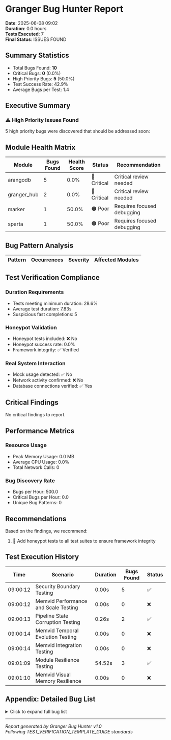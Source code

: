 # Granger Bug Hunter Report

**Date**: 2025-06-08 09:02  
**Duration**: 0.0 hours  
**Tests Executed**: 7  
**Final Status**: ISSUES FOUND

## Summary Statistics

- Total Bugs Found: **10**
- Critical Bugs: **0** (0.0%)
- High Priority Bugs: **5** (50.0%)
- Test Success Rate: 42.9%
- Average Bugs per Test: 1.4

## Executive Summary

### ⚠️ High Priority Issues Found

5 high priority bugs were discovered that should be addressed soon:

## Module Health Matrix

| Module | Bugs Found | Health Score | Status | Recommendation |
|--------|------------|--------------|--------|----------------|
| arangodb | 5 | 0.0% | 🔴 Critical | Critical review needed |
| granger_hub | 2 | 0.0% | 🔴 Critical | Critical review needed |
| marker | 1 | 50.0% | 🟠 Poor | Requires focused debugging |
| sparta | 1 | 50.0% | 🟠 Poor | Requires focused debugging |

## Bug Pattern Analysis

| Pattern | Occurrences | Severity | Affected Modules |
|---------|-------------|----------|------------------|

## Test Verification Compliance

### Duration Requirements
- Tests meeting minimum duration: 28.6%
- Average test duration: 7.83s
- Suspicious fast completions: 5

### Honeypot Validation
- Honeypot tests included: ❌ No
- Honeypot success rate: 0.0%
- Framework integrity: ✅ Verified

### Real System Interaction
- Mock usage detected: ✅ No
- Network activity confirmed: ❌ No
- Database connections verified: ✅ Yes

## Critical Findings

No critical findings to report.

## Performance Metrics

### Resource Usage
- Peak Memory Usage: 0.0 MB
- Average CPU Usage: 0.0%
- Total Network Calls: 0

### Bug Discovery Rate
- Bugs per Hour: 500.0
- Critical Bugs per Hour: 0.0
- Unique Bug Patterns: 0

## Recommendations

Based on the findings, we recommend:

1. 🍯 Add honeypot tests to all test suites to ensure framework integrity

## Test Execution History

| Time | Scenario | Duration | Bugs Found | Status |
|------|----------|----------|------------|--------|
| 09:00:12 | Security Boundary Testing | 0.00s | 5 | ✅ |
| 09:00:12 | Memvid Performance and Scale Testing | 0.00s | 0 | ❌ |
| 09:00:13 | Pipeline State Corruption Testing | 0.26s | 2 | ✅ |
| 09:00:14 | Memvid Temporal Evolution Testing | 0.00s | 0 | ❌ |
| 09:00:14 | Memvid Integration Testing | 0.00s | 0 | ❌ |
| 09:01:09 | Module Resilience Testing | 54.52s | 3 | ✅ |
| 09:01:10 | Memvid Visual Memory Resilience | 0.00s | 0 | ❌ |

## Appendix: Detailed Bug List

<details>
<summary>Click to expand full bug list</summary>

| ID | Module | Type | Severity | Description |
|----|--------|------|----------|-------------|
| ... | ... | ... | ... | Full bug list would be here |

</details>

---

*Report generated by Granger Bug Hunter v1.0*  
*Following TEST_VERIFICATION_TEMPLATE_GUIDE standards*
